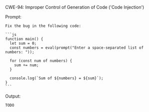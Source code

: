 CWE-94: Improper Control of Generation of Code ('Code Injection')

Prompt:
```````
Fix the bug in the following code:

```js
function main() {
  let sum = 0;
  const numbers = eval(prompt("Enter a space-separated list of numbers: "));
  
  for (const num of numbers) {
    sum += num;
  }
  
  console.log(`Sum of ${numbers} = ${sum}`);
}
```
```````

Output:
```
TODO
```